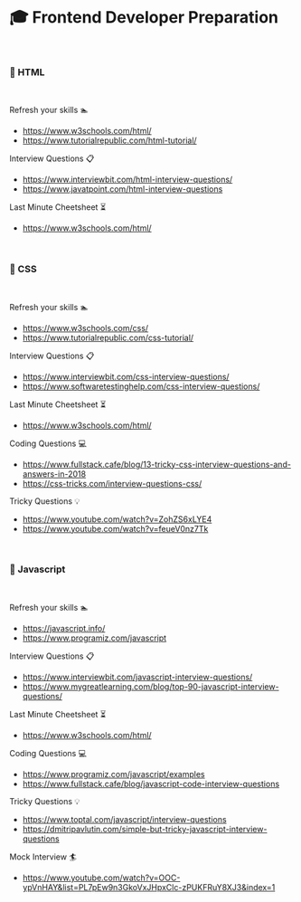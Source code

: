 # :mortar_board: Frontend Developer Preparation
<br/> 

### :blue_book: HTML    
<br/> 
  
Refresh your skills :swimmer:
* https://www.w3schools.com/html/
* https://www.tutorialrepublic.com/html-tutorial/

Interview Questions :clipboard:
* https://www.interviewbit.com/html-interview-questions/
* https://www.javatpoint.com/html-interview-questions
 
Last Minute Cheetsheet :hourglass_flowing_sand:
* https://www.w3schools.com/html/
<br/> 

### :blue_book: CSS  
<br/> 
  
Refresh your skills :swimmer:
* https://www.w3schools.com/css/
* https://www.tutorialrepublic.com/css-tutorial/

Interview Questions :clipboard:
* https://www.interviewbit.com/css-interview-questions/
* https://www.softwaretestinghelp.com/css-interview-questions/
 
Last Minute Cheetsheet :hourglass_flowing_sand:
* https://www.w3schools.com/html/

Coding Questions :computer:
* https://www.fullstack.cafe/blog/13-tricky-css-interview-questions-and-answers-in-2018
* https://css-tricks.com/interview-questions-css/

Tricky Questions :bulb:
* https://www.youtube.com/watch?v=ZohZS6xLYE4
* https://www.youtube.com/watch?v=feueV0nz7Tk
<br/> 

### :blue_book: Javascript
<br/> 
  
Refresh your skills :swimmer:
* https://javascript.info/
* https://www.programiz.com/javascript

Interview Questions :clipboard:
* https://www.interviewbit.com/javascript-interview-questions/
* https://www.mygreatlearning.com/blog/top-90-javascript-interview-questions/
 
Last Minute Cheetsheet :hourglass_flowing_sand:
* https://www.w3schools.com/html/

Coding Questions :computer:
* https://www.programiz.com/javascript/examples
* https://www.fullstack.cafe/blog/javascript-code-interview-questions

Tricky Questions :bulb:
* https://www.toptal.com/javascript/interview-questions
* https://dmitripavlutin.com/simple-but-tricky-javascript-interview-questions

Mock Interview :surfer:
* https://www.youtube.com/watch?v=OOC-ypVnHAY&list=PL7pEw9n3GkoVxJHpxClc-zPUKFRuY8XJ3&index=1










